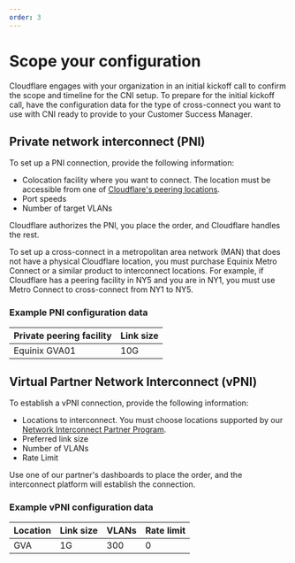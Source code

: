 ```yaml
---
order: 3
---
```


# Scope your configuration

Cloudflare engages with your organization in an initial kickoff call to confirm the scope and timeline for the CNI setup. To prepare for the initial kickoff call, have the configuration data for the type of cross-connect you want to use with CNI ready to provide to your Customer Success Manager.

## Private network interconnect (PNI)

To set up a PNI connection, provide the following information:

- Colocation facility where you want to connect. The location must be accessible from one of [Cloudflare's peering locations](https://www.peeringdb.com/net/4224).
- Port speeds
- Number of target VLANs

Cloudflare authorizes the PNI, you place the order, and Cloudflare handles the rest.

<Aside type="warning" header="Important">
To set up a cross-connect in a metropolitan area network (MAN) that does not have a physical Cloudflare location, you must purchase Equinix Metro Connect or a similar product to interconnect locations. For example, if Cloudflare has a peering facility in NY5 and you are in NY1, you must use Metro Connect to cross-connect from NY1 to NY5.
</Aside>

### Example PNI configuration data

| Private peering facility | Link size |
|--------------------------|-----------|
| Equinix GVA01            | 10G       |

## Virtual Partner Network Interconnect (vPNI)

To establish a vPNI connection, provide the following information:

- Locations to interconnect. You must choose locations supported by our [Network Interconnect Partner Program](https://www.cloudflare.com/nodes-partnerships/).
- Preferred link size
- Number of VLANs
- Rate Limit

Use one of our partner's dashboards to place the order, and the interconnect platform will establish the connection.

### Example vPNI configuration data

| Location      | Link size | VLANs | Rate limit |
|---------------|-----------|-------|------------|
| GVA           | 1G        | 300   | 0          |
